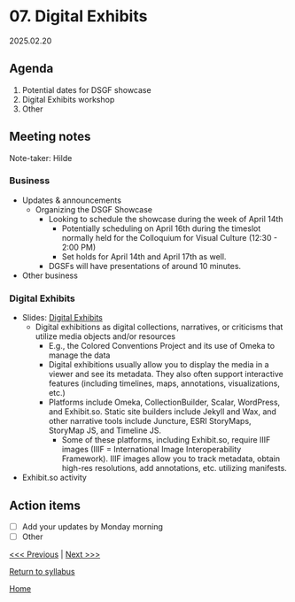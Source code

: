 # 07. Digital Exhibits

2025.02.20

## Agenda
1. Potential dates for DSGF showcase
2. Digital Exhibits workshop
3. Other

## Meeting notes
Note-taker: Hilde

### Business
- Updates & announcements
  - Organizing the DSGF Showcase
    - Looking to schedule the showcase during the week of April 14th
      - Potentially scheduling on April 16th during the timeslot normally held for the Colloquium for Visual Culture (12:30 - 2:00 PM)
      - Set holds for April 14th and April 17th as well.
    - DGSFs will have presentations of around 10 minutes.
- Other business

### Digital Exhibits

- Slides: [Digital Exhibits](https://brynmawr-my.sharepoint.com/:p:/g/personal/amcgrath1_brynmawr_edu/EaklqJJapcNPhgpTP4VrA6ABApiZe4xam6xnvpmjZL12kA?e=LH5Hm0)
  - Digital exhibitions as digital collections, narratives, or criticisms that utilize media objects and/or resources
    - E.g., the Colored Conventions Project and its use of Omeka to manage the data
    - Digital exhibitions usually allow you to display the media in a viewer and see its metadata. They also often support interactive features (including timelines, maps, annotations, visualizations, etc.)
    - Platforms include Omeka, CollectionBuilder, Scalar, WordPress, and Exhibit.so. Static site builders include Jekyll and Wax, and other narrative tools include Juncture, ESRI StoryMaps, StoryMap JS, and Timeline JS. 
      - Some of these platforms, including Exhibit.so, require IIIF images (IIIF = International Image Interoperability Framework). IIIF images allow you to track metadata, obtain high-res resolutions, add annotations, etc. utilizing manifests. 
- Exhibit.so activity

## Action items
- [ ] Add your updates by Monday morning
- [ ] Other

[<<< Previous](06-mapping.md) | [Next >>>]()

[Return to syllabus](../syllabus.md)

[Home](../README.md)

